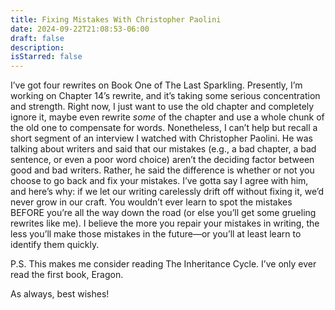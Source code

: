 ```yaml
---
title: Fixing Mistakes With Christopher Paolini
date: 2024-09-22T21:08:53-06:00
draft: false
description:
isStarred: false
---
```


I’ve got four rewrites on Book One of The Last Sparkling. Presently, I’m working on Chapter 14’s rewrite, and it’s taking some serious concentration and strength. Right now, I just want to use the old chapter and completely ignore it, maybe even rewrite *some* of the chapter and use a whole chunk of the old one to compensate for words. Nonetheless, I can’t help but recall a short segment of an interview I watched with Christopher Paolini. He was talking about writers and said that our mistakes (e.g., a bad chapter, a bad sentence, or even a poor word choice) aren’t the deciding factor between good and bad writers. Rather, he said the difference is whether or not you choose to go back and fix your mistakes. I’ve gotta say I agree with him, and here’s why: if we let our writing carelessly drift off without fixing it, we’d never grow in our craft. You wouldn’t ever learn to spot the mistakes BEFORE you’re all the way down the road (or else you’ll get some grueling rewrites like me). I believe the more you repair your mistakes in writing, the less you’ll make those mistakes in the future—or you’ll at least learn to identify them quickly.

P.S. This makes me consider reading The Inheritance Cycle. I’ve only ever read the first book, Eragon.

As always, best wishes!
